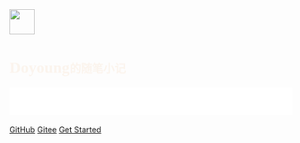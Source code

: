 <style>
@font-face {
  font-family: "Apple Chancery";
  src: url("static/font/Apple Chancery.ttf");
}
@font-face {
  font-family: "HuaGuangYingBiJianShouJinTi";
  src: url("static/font/HuaGuangYingBiJianShouJinTi.ttf");
}
</style>

<img src="static/avat.png" width="45" height="45">

# <span><span style="font-family: Apple Chancery; color: #fbf4ed">Doyoung</span><span style="font-family: HuaGuangYingBiJianShouJinTi; font-size:20px; color: #fbf4ed">的随笔小记</span></span>

<img src="static/doyoung.svg" width="100%" height="50">

[GitHub](https://github.com/DoYoungDo)
[Gitee](https://gitee.com/DoyoungDo)
[Get Started](/README)

<!-- ![](static/bg.webp) -->